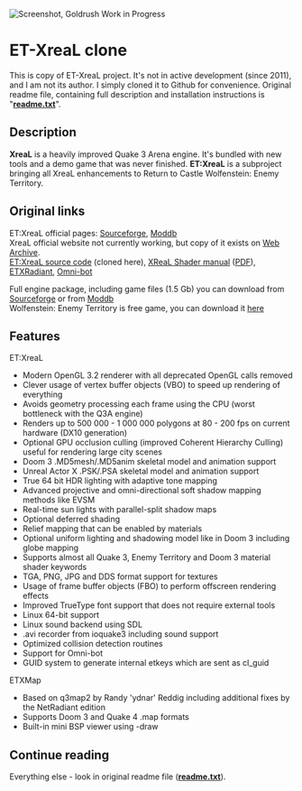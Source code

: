 ![Screenshot, Goldrush Work in Progress](https://github.com/Maxxiii/ET-XreaL-clone/blob/master/screenshot.jpg)
# ET-XreaL clone
This is copy of ET-XreaL project. It's not in active development (since 2011), and I am not its author. I simply cloned it to Github for convenience. Original readme file, containing full description and installation instructions is "**[readme.txt](https://github.com/Maxxiii/ET-XreaL-clone/blob/master/README.txt)**".

## Description
**XreaL** is a heavily improved Quake 3 Arena engine. It's bundled with new tools and a demo game that was never finished. 
**ET:XreaL** is a subproject bringing all XreaL enhancements to Return to Castle Wolfenstein: Enemy Territory.

## Original links
ET:XreaL official pages: [Sourceforge](https://sourceforge.net/projects/xreal/), [Moddb](https://www.moddb.com/mods/etxreal)  
XreaL official website not currently working, but copy of it exists on [Web Archive](http://web.archive.org/web/20110131153542/http://xreal-project.net:80/).  
[ET:XreaL source code](https://sourceforge.net/p/xreal/ET-XreaL) (cloned here), [XReaL Shader manual](https://tremap.xtr3m.net/__Games/Xreal/Manual_Shader_1/ShaderManual.htm) ([PDF](https://www.moddb.com/mods/etxreal/downloads/shader-manual)), [ETXRadiant](https://sourceforge.net/p/xreal/ET-XreaL_etxradiant/), [Omni-bot](https://sourceforge.net/p/xreal/ET-XreaL_omni-bot/ci/master/tree/)  

Full engine package, including game files (1.5 Gb) you can download from [Sourceforge](https://sourceforge.net/projects/xreal/files/latest/download) or from [Moddb](https://www.moddb.com/mods/etxreal/downloads/etxreal-030)  
Wolfenstein: Enemy Territory is free game, you can download it [here](https://www.splashdamage.com/games/wolfenstein-enemy-territory/)

## Features
ET:XreaL  
* Modern OpenGL 3.2 renderer with all deprecated OpenGL calls removed  
* Clever usage of vertex buffer objects (VBO) to speed up rendering of everything  
* Avoids geometry processing each frame using the CPU (worst bottleneck with the Q3A engine)  
* Renders up to 500 000 - 1 000 000 polygons at 80 - 200 fps on current hardware (DX10 generation)  
* Optional GPU occlusion culling (improved Coherent Hierarchy Culling) useful for rendering large city scenes  
* Doom 3 .MD5mesh/.MD5anim skeletal model and animation support  
* Unreal Actor X .PSK/.PSA skeletal model and animation support  
* True 64 bit HDR lighting with adaptive tone mapping  
* Advanced projective and omni-directional soft shadow mapping methods like EVSM  
* Real-time sun lights with parallel-split shadow maps  
* Optional deferred shading  
* Relief mapping that can be enabled by materials  
* Optional uniform lighting and shadowing model like in Doom 3 including globe mapping  
* Supports almost all Quake 3, Enemy Territory and Doom 3 material shader keywords  
* TGA, PNG, JPG and DDS format support for textures  
* Usage of frame buffer objects (FBO) to perform offscreen rendering effects  
* Improved TrueType font support that does not require external tools  
* Linux 64-bit support  
* Linux sound backend using SDL  
* .avi recorder from ioquake3 including sound support  
* Optimized collision detection routines  
* Support for Omni-bot  
* GUID system to generate internal etkeys which are sent as cl_guid  
  
ETXMap  
* Based on q3map2 by Randy 'ydnar' Reddig including additional fixes by the NetRadiant edition  
* Supports Doom 3 and Quake 4 .map formats  
* Built-in mini BSP viewer using -draw  

## Continue reading
Everything else - look in original readme file (**[readme.txt](https://github.com/Maxxiii/ET-XreaL-clone/blob/master/README.txt)**).
